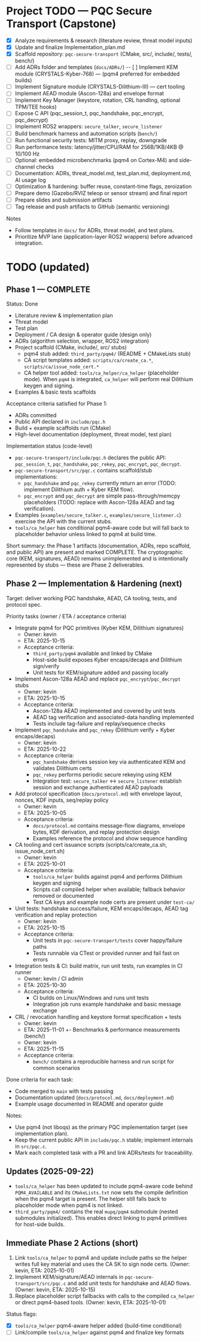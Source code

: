 # Project TODO — PQC Secure Transport (Capstone)

- [x] Analyze requirements & research (literature review, threat model inputs)
- [x] Update and finalize Implementation_plan.md
 - [x] Scaffold repository: `pqc-secure-transport` (CMake, src/, include/, tests/, bench/)
- [ ] Add ADRs folder and templates (`docs/ADRs/`)
-- [ ] Implement KEM module (CRYSTALS-Kyber-768) — (pqm4 preferred for embedded builds)
- [ ] Implement Signature module (CRYSTALS-Dilithium-III) — cert tooling
- [ ] Implement AEAD module (Ascon-128a) and envelope format
- [ ] Implement Key Manager (keystore, rotation, CRL handling, optional TPM/TEE hooks)
- [ ] Expose C API (pqc_session_t, pqc_handshake, pqc_encrypt, pqc_decrypt)
- [ ] Implement ROS2 wrappers: `secure_talker`, `secure_listener`
- [ ] Build benchmark harness and automation scripts (`bench/`)
- [ ] Run functional security tests: MITM proxy, replay, downgrade
- [ ] Run performance tests: latency/jitter/CPU/RAM for 256B/1KB/4KB @ 10/100 Hz
- [ ] Optional: embedded microbenchmarks (pqm4 on Cortex-M4) and side-channel checks
- [ ] Documentation: ADRs, threat_model.md, test_plan.md, deployment.md, AI usage log
- [ ] Optimization & hardening: buffer reuse, constant-time flags, zeroization
- [ ] Prepare demo (Gazebo/RVIZ teleop or sensor stream) and final report
- [ ] Prepare slides and submission artifacts
- [ ] Tag release and push artifacts to GitHub (semantic versioning)

Notes
- Follow templates in `docs/` for ADRs, threat model, and test plans.
- Prioritize MVP lane (application-layer ROS2 wrappers) before advanced integration.

# TODO (updated)

## Phase 1 — COMPLETE
Status: Done
- Literature review & implementation plan
- Threat model
- Test plan
- Deployment / CA design & operator guide (design only)
- ADRs (algorithm selection, wrapper, ROS2 integration)
- Project scaffold (CMake, include/, src/ stubs)
  - pqm4 stub added: `third_party/pqm4/` (README + CMakeLists stub)
  - CA script templates added: `scripts/ca/create_ca.*`, `scripts/ca/issue_node_cert.*`
  - CA helper tool added: `tools/ca_helper/ca_helper` (placeholder mode). When `pqm4` is integrated, `ca_helper` will perform real Dilithium keygen and signing.
- Examples & basic tests scaffolds

Acceptance criteria satisfied for Phase 1:
- ADRs committed
- Public API declared in `include/pqc.h`
- Build + example scaffolds run (CMake)
- High-level documentation (deployment, threat model, test plan)

Implementation status (code-level)
- `pqc-secure-transport/include/pqc.h` declares the public API: `pqc_session_t`, `pqc_handshake`, `pqc_rekey`, `pqc_encrypt`, `pqc_decrypt`.
- `pqc-secure-transport/src/pqc.c` contains scaffold/stub implementations:
  - `pqc_handshake` and `pqc_rekey` currently return an error (TODO: implement Dilithium auth + Kyber KEM flow).
  - `pqc_encrypt` and `pqc_decrypt` are simple pass-through/memcpy placeholders (TODO: replace with Ascon-128a AEAD and tag verification).
- Examples (`examples/secure_talker.c`, `examples/secure_listener.c`) exercise the API with the current stubs.
- `tools/ca_helper` has conditional pqm4-aware code but will fall back to placeholder behavior unless linked to pqm4 at build time.

Short summary: the Phase 1 artifacts (documentation, ADRs, repo scaffold, and public API) are present and marked COMPLETE. The cryptographic core (KEM, signatures, AEAD) remains unimplemented and is intentionally represented by stubs — these are Phase 2 deliverables.

## Phase 2 — Implementation & Hardening (next)
Target: deliver working PQC handshake, AEAD, CA tooling, tests, and protocol spec.

Priority tasks (owner / ETA / acceptance criteria)
- Integrate pqm4 for PQC primitives (Kyber KEM, Dilithium signatures)
  - Owner: kevin
  - ETA: 2025-10-15
  - Acceptance criteria:
    - `third_party/pqm4` available and linked by CMake
    - Host-side build exposes Kyber encaps/decaps and Dilithium sign/verify
    - Unit tests for KEM/signature added and passing locally
- Implement Ascon-128a AEAD and replace `pqc_encrypt`/`pqc_decrypt` stubs
  - Owner: kevin
  - ETA: 2025-10-15
  - Acceptance criteria:
    - Ascon-128a AEAD implemented and covered by unit tests
    - AEAD tag verification and associated-data handling implemented
    - Tests include tag-failure and replay/sequence checks
- Implement `pqc_handshake` and `pqc_rekey` (Dilithium verify + Kyber encaps/decaps)
  - Owner: kevin
  - ETA: 2025-10-22
  - Acceptance criteria:
    - `pqc_handshake` derives session key via authenticated KEM and validates Dilithium certs
    - `pqc_rekey` performs periodic secure rekeying using KEM
    - Integration test: `secure_talker` <-> `secure_listener` establish session and exchange authenticated AEAD payloads
- Add protocol specification (`docs/protocol.md`) with envelope layout, nonces, KDF inputs, seq/replay policy
  - Owner: kevin
  - ETA: 2025-10-05
  - Acceptance criteria:
    - `docs/protocol.md` contains message-flow diagrams, envelope bytes, KDF derivation, and replay protection design
    - Examples reference the protocol and show sequence handling
- CA tooling and cert issuance scripts (scripts/ca/create_ca.sh, issue_node_cert.sh)
  - Owner: kevin
  - ETA: 2025-10-01
  - Acceptance criteria:
    - `tools/ca_helper` builds against pqm4 and performs Dilithium keygen and signing
    - Scripts call compiled helper when available; fallback behavior removed or documented
    - Test CA keys and example node certs are present under `test-ca/`
- Unit tests: handshake success/failure, KEM encaps/decaps, AEAD tag verification and replay protection
  - Owner: kevin
  - ETA: 2025-10-15
  - Acceptance criteria:
    - Unit tests in `pqc-secure-transport/tests` cover happy/failure paths
    - Tests runnable via CTest or provided runner and fail fast on errors
- Integration tests & CI: build matrix, run unit tests, run examples in CI runner
  - Owner: kevin / CI admin
  - ETA: 2025-10-30
  - Acceptance criteria:
    - CI builds on Linux/Windows and runs unit tests
    - Integration job runs example handshake and basic message exchange
- CRL / revocation handling and keystore format specification + tests
  - Owner: kevin
  - ETA: 2025-11-01
+- Benchmarks & performance measurements (bench/)
  - Owner: kevin
  - ETA: 2025-11-15
  - Acceptance criteria:
    - `bench/` contains a reproducible harness and run script for common scenarios

Done criteria for each task:
- Code merged to `main` with tests passing
- Documentation updated (`docs/protocol.md`, `docs/deployment.md`)
- Example usage documented in README and operator guide

Notes:
- Use pqm4 (not liboqs) as the primary PQC implementation target (see implementation plan).
- Keep the current public API in `include/pqc.h` stable; implement internals in `src/pqc.c`.
- Mark each completed task with a PR and link ADRs/tests for traceability.

## Updates (2025-09-22)

- `tools/ca_helper` has been updated to include pqm4-aware code behind `PQM4_AVAILABLE` and its `CMakeLists.txt` now sets the compile definition when the pqm4 target is present. The helper still falls back to placeholder mode when pqm4 is not linked.
- `third_party/pqm4/` contains the real `mupq/pqm4` submodule (nested submodules initialized). This enables direct linking to pqm4 primitives for host-side builds.

## Immediate Phase 2 Actions (short)

1. Link `tools/ca_helper` to pqm4 and update include paths so the helper writes full key material and uses the CA SK to sign node certs. (Owner: kevin, ETA: 2025-10-01)
2. Implement KEM/signature/AEAD internals in `pqc-secure-transport/src/pqc.c` and add unit tests for handshake and AEAD flows. (Owner: kevin, ETA: 2025-10-15)
3. Replace placeholder script fallbacks with calls to the compiled `ca_helper` or direct pqm4-based tools. (Owner: kevin, ETA: 2025-10-01)

Status flags:

- [x] `tools/ca_helper` pqm4-aware helper added (build-time conditional)
- [ ] Link/compile `tools/ca_helper` against pqm4 and finalize key formats
